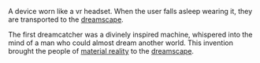 A device worn like a vr headset. When the user falls asleep wearing it, they are transported to the [dreamscape](Cosmology🌌TheDreamscape.md).

The first dreamcatcher was a divinely inspired machine, whispered into the mind of a man who could almost dream another world. This invention brought the people of [material reality](Mater=ia🌌Main.md) to the [dreamscape](Cosmology🌌TheDreamscape.md).